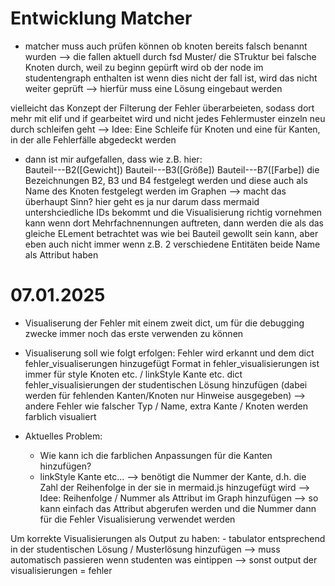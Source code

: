 # Entwicklung Matcher

- matcher muss auch prüfen können ob knoten bereits falsch benannt wurden
--> die fallen aktuell durch fsd Muster/ die STruktur bei falsche Knoten durch, weil zu beginn gepürft wird ob der node im studentengraph enthalten ist 
wenn dies nicht der fall ist, wird das nicht weiter geprüft --> hierfür muss eine Lösung eingebaut werden

vielleicht das Konzept der Filterung der Fehler überarbeieten, sodass dort mehr mit elif und if gearbeitet wird und nicht jedes Fehlermuster einzeln neu durch schleifen geht --> Idee: Eine Schleife für Knoten und eine für Kanten, in der alle Fehlerfälle abgedeckt werden 

- dann ist mir aufgefallen, dass wie z.B. hier:         
        Bauteil---B2([Gewicht])
        Bauteil---B3([Größe])
        Bauteil---B7([Farbe])
    die Bezeichnungen B2, B3 und B4 festgelegt werden und diese auch als Name des Knoten festgelegt werden im Graphen 
    --> macht das überhaupt Sinn? 
    hier geht es ja nur darum dass mermaid untershciedliche IDs bekommt und die Visualisierung richtig vornehmen kann 
    wenn dort Mehrfachnennungen auftreten, dann werden die als das gleiche ELement betrachtet
    was wie bei Bauteil gewollt sein kann, aber eben auch nicht immer 
    wenn z.B. 2 verschiedene Entitäten beide Name als Attribut haben 

# 07.01.2025 
- Visualiserung der Fehler mit einem zweit dict, um für die debugging zwecke immer noch das erste verwenden zu können 
- Visualiserung soll wie folgt erfolgen: 
    Fehler wird erkannt und dem dict fehler_visualiserungen hinzugefügt
    Format in fehler_visualisierungen ist immer für style Knoten etc. / linkStyle Kante etc.
    dict fehler_visualisierungen der studentischen Lösung hinzufügen 
    (dabei werden für fehlenden Kanten/Knoten nur Hinweise ausgegeben) 
    --> andere Fehler wie falscher Typ / Name, extra Kante / Knoten werden farblich visualiert

- Aktuelles Problem: 
    - Wie kann ich die farblichen Anpassungen für die Kanten hinzufügen? 
    - linkStyle Kante etc... 
    --> benötigt die Nummer der Kante, d.h. die Zahl der Reihenfolge in der sie in mermaid.js hinzugefügt wird 
    --> Idee: Reihenfolge / Nummer als Attribut im Graph hinzufügen 
    --> so kann einfach das Attribut abgerufen werden und die Nummer dann für die Fehler Visualisierung verwendet werden

Um korrekte Visualisierungen als Output zu haben: 
    - tabulator entsprechend in der studentischen Lösung / Musterlösung hinzufügen
    --> muss automatisch passieren wenn studenten was eintippen
    --> sonst output der visualisierungen = fehler 